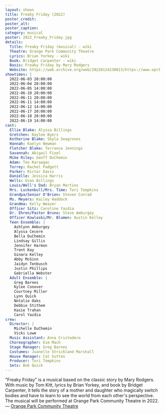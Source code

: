 ```yaml
---
layout: shows
title: Freaky Friday (2022)
poster_credit: 
poster_alt:
poster_caption:
category: musical
poster: 2022_Freaky_Friday.jpg
details:
  Title: Freaky Friday (musical) - wiki
  Theatre: Orange Park Community Theatre
  Lyrics: Brian Yorkey - wiki
  Book: Bridget Carpenter - wiki
  Basis: Freaky Friday by Mary Rodgers
  Website: https://web.archive.org/web/20220124230813/https://www.opct.info/52nd-season
showtimes: |
  2022-06-03 20:00:00
  2022-06-04 20:00:00
  2022-06-05 14:00:00
  2022-06-10 20:00:00
  2022-06-11 20:00:00
  2022-06-11 14:00:00
  2022-06-12 14:00:00
  2022-06-17 20:00:00
  2022-06-18 20:00:00
  2022-06-19 14:00:00
cast:
  Ellie Blake: Alyssa Billings
  Gretchen: Kaylee Byers
  Kotherine Blake: Skyla Seagroves
  Hannah: Kaelyn Newman
  Fletcher Blake: Terrance Jennings
  Savannah: Abigail Fixel
  Mike Riley: Geoff DuChemin
  Adam: Teo Karaagac
  Torrey: Rachel Padgett
  Parker: Rictor Davis
  Danielle: Jessica Harris
  Wells: Evan Billings
  Louis/Well's Dad: Bryan Martins
  Mrs. Luckenbull/Mrs. Time: Tori Tompkins
  Grandpa/Senior O'Brien: Steven Conrad
  Ms. Meyers: Kailey Haddock
  Grandma: Kelly Weaver
  Officer Sitz: Caroline Yazdia
  Dr. Ehren/Pastor Bruno: Steve Amburgey
  Officer Kowlaski/Mr. Blumen: Austin Kelley
  Teen Ensemble: |
    Ashlynn Amburgey
    Alyssa Cecere
    Bella DuChemin
    Lindsay Gillis
    Jennifer Harmon
    Trent Kay
    Ginara Kelley
    Abby McGinn
    Jaidyn Tenbusch
    Justin Phillips
    Gabriella Webster
  Adult Ensemble: |
    Greg Barnes
    Kylee Conover
    Courtney Miller
    Lynn Quick
    Notalie Oaks
    Debbie Stithem
    Kasie Trahan
    Carol Yazdia
crew:
  Director: |
    Michelle DuChemin
    Vicki Lowe
  Music Assistant: Anna Cristodero
  Choreographer: Kim Mach
  Stage Manager: Greg Barnes
  Costumes: Juanelle Strickland Marshall
  House Manager: Cat Sutton
  Producer: Tori Tompkins
  Sets: Bob Quick
---
```

"Freaky Friday" is a musical based on the classic story by Mary Rodgers. With music by Tom Kitt, lyrics by Brian Yorkey, and book by Bridget Carpenter, it tells the story of a mother and daughter who magically switch bodies and have to learn to see the world from each other's perspective. The musical will be performed at Orange Park Community Theatre in 2022. — [Orange Park Community Theatre](https://www.opct.info/52nd-season)
